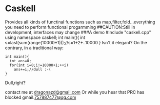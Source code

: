 Caskell
======
Provides all kinds of functinal functions such as map,filter,fold...everything you need to perform functional progarmming
##CAUTION:Still in development, interfaces may change
###A demo
    #include "caskell.cpp"
    using namespace caskell;
    int main(){
      int s=last(sum(range(10000+1)));//s=1+2+..10000
    }
  Isn't it elegant? On the contrary, in a traditional way:
  
    int main(){
      int ans=0;
      for(int i=0;i!=10000+1;++i)
        ans+=i;//dull :-(
    }
  Dull,right?
  
  
contact me at dragonazd@gmail.com
Or while you hear that PRC has blocked gmail:757887477@qq.com
